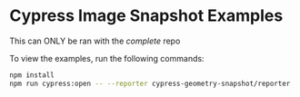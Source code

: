 # Cypress Image Snapshot Examples

This can ONLY be ran with the _complete_ repo

To view the examples, run the following commands:

```bash
npm install
npm run cypress:open -- --reporter cypress-geometry-snapshot/reporter
```
